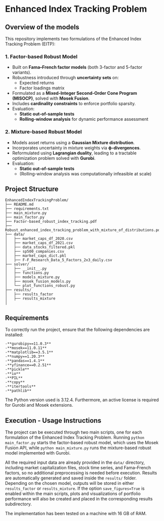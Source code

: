 # Enhanced Index Tracking Problem



## Overview of the models
This repository implements two formulations of the Enhanced Index Tracking Problem (EITP):

### 1. Factor-based Robust Model
- Built on **Fama–French factor models** (both 3-factor and 5-factor variants).  
- Robustness introduced through **uncertainty sets** on:  
  - Expected returns  
  - Factor loadings matrix  
- Formulated as a **Mixed-Integer Second-Order Cone Program (MISOCP)**, solved with **Mosek Fusion**.  
- Includes **cardinality constraints** to enforce portfolio sparsity.  
- Evaluation:  
  - **Static out-of-sample tests**  
  - **Rolling-window analysis** for dynamic performance assessment  

### 2. Mixture-based Robust Model
- Models asset returns using a **Gaussian Mixture distribution**.  
- Incorporates uncertainty in mixture weights via **ϕ-divergences**.  
- Reformulated using **Lagrangian duality**, leading to a tractable optimization problem solved with **Gurobi**.  
- Evaluation:  
  - **Static out-of-sample tests**  
  - (Rolling-window analysis was computationally infeasible at scale)  

## Project Structure
```plaintext
EnhancedIndexTrackingProblem/
├── README.md                          
├── requirements.txt                    
├── main_mixture.py
├── main_factor.py                            
├── Factor-based_robust_index_tracking.pdf
├── Robust_enhanced_index_tracking_problem_with_mixture_of_distributions.pdf
├── data/                                
│   ├── market_caps_df_2020.csv           
│   ├── market_caps_df_2021.csv          
│   ├── data_stocks_filtered.pkl         
│   ├── sp500_companies.csv              
│   ├── market_caps_dict.pkl
│   ├── F-F_Research_Data_5_Factors_2x3_daily.csv        
├── solver/                              
│   ├── __init__.py                      
│   ├── functions.py   
│   ├── models_mixture.py
│   ├── mosek_fusion_models.py         
│   └── plot_functions_robust.py                
├── results/                              
│   ├── results_factor
│   ├── results_mixture  
│
```
## Requirements
To correctly run the project, ensure that the following dependencies are installed:
```plaintext
-**gurobipy==11.0.3**
-**mosek==11.0.11**
-**matplotlib==3.5.1**
-**numpy==1.20.3**
-**pandas==1.4.1**
-**yfinance==0.2.51**
-**pickle**
-**io**
-**PIL**
-**copy**
-**itertools**
-**pathlib**
```
The Python version used is 3.12.4. Furthermore, an active license is required for Gurobi and Mosek extensions.

## Execution - Usage Instructions

The project can be executed through two main scripts, one for each formulation of the Enhanced Index Tracking Problem. Running `python main_factor.py` starts the factor-based robust model, which uses the Mosek Fusion API, while `python main_mixture.py` runs the mixture-based robust model implemented with Gurobi.  

All the required input data are already provided in the `data/` directory, including market capitalization files, stock time series, and Fama–French factors, so no additional preprocessing is needed before execution. Results are automatically generated and saved inside the `results/` folder. Depending on the chosen model, outputs will be stored in either `results_factor` or `results_mixture`. If the option `save_figures=True` is enabled within the main scripts, plots and visualizations of portfolio performance will also be created and placed in the corresponding results subdirectory.  

The implementation has been tested on a machine with 16 GB of RAM.
